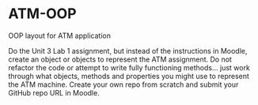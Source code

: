 # ATM-OOP

OOP layout for ATM application

Do the Unit 3 Lab 1 assignment, but instead of the instructions in Moodle, create an object or objects to represent the ATM assignment.
Do not refactor the code or attempt to write fully functioning methods...
just work through what objects, methods and properties you might use to represent the ATM machine.
Create your own repo from scratch and submit your GitHub repo URL in Moodle.
